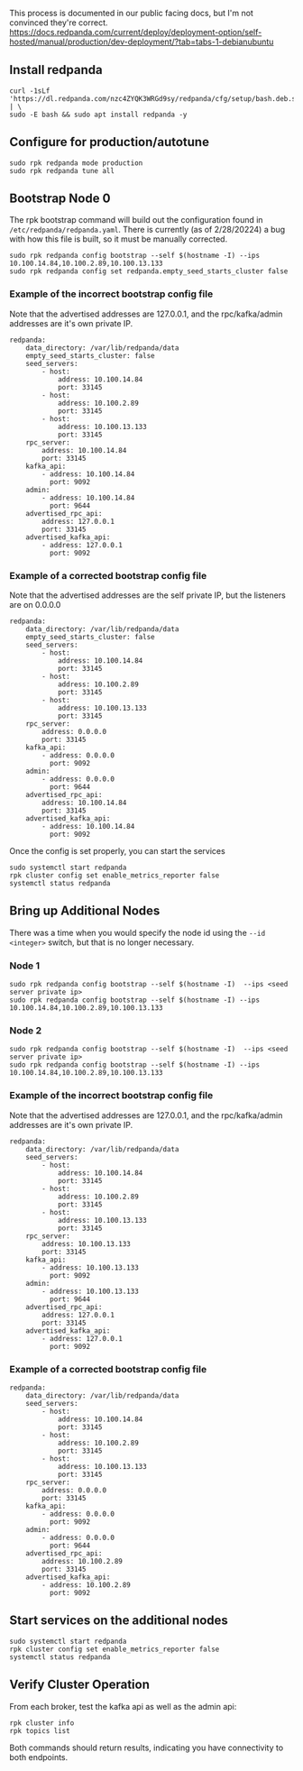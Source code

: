 

This process is documented in our public facing docs, but I'm not convinced they're correct.
https://docs.redpanda.com/current/deploy/deployment-option/self-hosted/manual/production/dev-deployment/?tab=tabs-1-debianubuntu


## Install redpanda
```
curl -1sLf 'https://dl.redpanda.com/nzc4ZYQK3WRGd9sy/redpanda/cfg/setup/bash.deb.sh' | \
sudo -E bash && sudo apt install redpanda -y
```

## Configure for production/autotune

```
sudo rpk redpanda mode production
sudo rpk redpanda tune all
```

## Bootstrap Node 0

The rpk bootstrap command will build out the configuration found in `/etc/redpanda/redpanda.yaml`.  There is currently (as of 2/28/20224) a bug with how this file is built, so it must be manually corrected.

```
sudo rpk redpanda config bootstrap --self $(hostname -I) --ips 10.100.14.84,10.100.2.89,10.100.13.133
sudo rpk redpanda config set redpanda.empty_seed_starts_cluster false
```

### Example of the incorrect bootstrap config file

Note that the advertised addresses are 127.0.0.1, and the rpc/kafka/admin addresses are it's own private IP.

```
redpanda:
    data_directory: /var/lib/redpanda/data
    empty_seed_starts_cluster: false
    seed_servers:
        - host:
            address: 10.100.14.84
            port: 33145
        - host:
            address: 10.100.2.89
            port: 33145
        - host:
            address: 10.100.13.133
            port: 33145
    rpc_server:
        address: 10.100.14.84
        port: 33145
    kafka_api:
        - address: 10.100.14.84
          port: 9092
    admin:
        - address: 10.100.14.84
          port: 9644
    advertised_rpc_api:
        address: 127.0.0.1
        port: 33145
    advertised_kafka_api:
        - address: 127.0.0.1
          port: 9092
```



### Example of a corrected bootstrap config file

Note that the advertised addresses are the self private IP, but the listeners are on 0.0.0.0

```
redpanda:
    data_directory: /var/lib/redpanda/data
    empty_seed_starts_cluster: false
    seed_servers:
        - host:
            address: 10.100.14.84
            port: 33145
        - host:
            address: 10.100.2.89
            port: 33145
        - host:
            address: 10.100.13.133
            port: 33145
    rpc_server:
        address: 0.0.0.0
        port: 33145
    kafka_api:
        - address: 0.0.0.0
          port: 9092
    admin:
        - address: 0.0.0.0
          port: 9644
    advertised_rpc_api:
        address: 10.100.14.84
        port: 33145
    advertised_kafka_api:
        - address: 10.100.14.84
          port: 9092
```



Once the config is set properly, you can start the services

```
sudo systemctl start redpanda
rpk cluster config set enable_metrics_reporter false
systemctl status redpanda
```

## Bring up Additional Nodes

There was a time when you would specify the node id using the `--id <integer>` switch, but that is no longer necessary.

### Node 1

```
sudo rpk redpanda config bootstrap --self $(hostname -I)  --ips <seed server private ip>
sudo rpk redpanda config bootstrap --self $(hostname -I) --ips 10.100.14.84,10.100.2.89,10.100.13.133

```

### Node 2

```
sudo rpk redpanda config bootstrap --self $(hostname -I)  --ips <seed server private ip>
sudo rpk redpanda config bootstrap --self $(hostname -I) --ips 10.100.14.84,10.100.2.89,10.100.13.133
```

### Example of the incorrect bootstrap config file

Note that the advertised addresses are 127.0.0.1, and the rpc/kafka/admin addresses are it's own private IP.

```
redpanda:
    data_directory: /var/lib/redpanda/data
    seed_servers:
        - host:
            address: 10.100.14.84
            port: 33145
        - host:
            address: 10.100.2.89
            port: 33145
        - host:
            address: 10.100.13.133
            port: 33145
    rpc_server:
        address: 10.100.13.133
        port: 33145
    kafka_api:
        - address: 10.100.13.133
          port: 9092
    admin:
        - address: 10.100.13.133
          port: 9644
    advertised_rpc_api:
        address: 127.0.0.1
        port: 33145
    advertised_kafka_api:
        - address: 127.0.0.1
          port: 9092
```


### Example of a corrected bootstrap config file

```
redpanda:
    data_directory: /var/lib/redpanda/data
    seed_servers:
        - host:
            address: 10.100.14.84
            port: 33145
        - host:
            address: 10.100.2.89
            port: 33145
        - host:
            address: 10.100.13.133
            port: 33145
    rpc_server:
        address: 0.0.0.0
        port: 33145
    kafka_api:
        - address: 0.0.0.0
          port: 9092
    admin:
        - address: 0.0.0.0
          port: 9644
    advertised_rpc_api:
        address: 10.100.2.89
        port: 33145
    advertised_kafka_api:
        - address: 10.100.2.89
          port: 9092
```


## Start services on the additional nodes

```
sudo systemctl start redpanda
rpk cluster config set enable_metrics_reporter false
systemctl status redpanda
```


## Verify Cluster Operation

From each broker, test the kafka api as well as the admin api:

```
rpk cluster info
rpk topics list
```

Both commands should return results, indicating you have connectivity to both endpoints.
